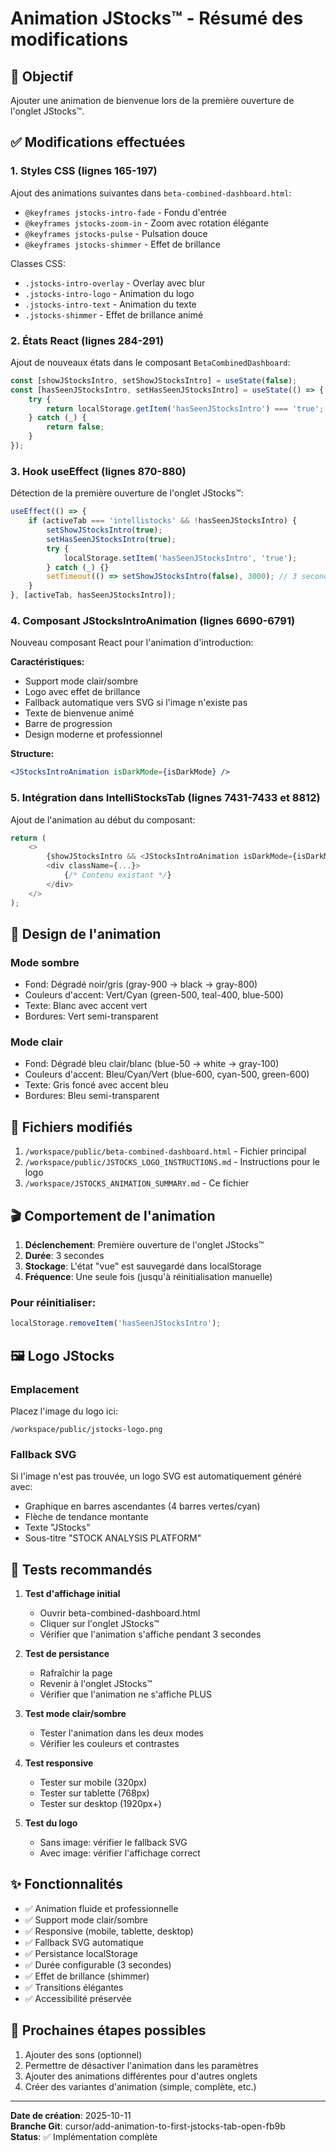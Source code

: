# Animation JStocks™ - Résumé des modifications

## 🎯 Objectif
Ajouter une animation de bienvenue lors de la première ouverture de l'onglet JStocks™.

## ✅ Modifications effectuées

### 1. Styles CSS (lignes 165-197)
Ajout des animations suivantes dans `beta-combined-dashboard.html`:

- `@keyframes jstocks-intro-fade` - Fondu d'entrée
- `@keyframes jstocks-zoom-in` - Zoom avec rotation élégante
- `@keyframes jstocks-pulse` - Pulsation douce
- `@keyframes jstocks-shimmer` - Effet de brillance

Classes CSS:
- `.jstocks-intro-overlay` - Overlay avec blur
- `.jstocks-intro-logo` - Animation du logo
- `.jstocks-intro-text` - Animation du texte
- `.jstocks-shimmer` - Effet de brillance animé

### 2. États React (lignes 284-291)
Ajout de nouveaux états dans le composant `BetaCombinedDashboard`:

```javascript
const [showJStocksIntro, setShowJStocksIntro] = useState(false);
const [hasSeenJStocksIntro, setHasSeenJStocksIntro] = useState(() => {
    try {
        return localStorage.getItem('hasSeenJStocksIntro') === 'true';
    } catch (_) {
        return false;
    }
});
```

### 3. Hook useEffect (lignes 870-880)
Détection de la première ouverture de l'onglet JStocks™:

```javascript
useEffect(() => {
    if (activeTab === 'intellistocks' && !hasSeenJStocksIntro) {
        setShowJStocksIntro(true);
        setHasSeenJStocksIntro(true);
        try {
            localStorage.setItem('hasSeenJStocksIntro', 'true');
        } catch (_) {}
        setTimeout(() => setShowJStocksIntro(false), 3000); // 3 secondes
    }
}, [activeTab, hasSeenJStocksIntro]);
```

### 4. Composant JStocksIntroAnimation (lignes 6690-6791)
Nouveau composant React pour l'animation d'introduction:

**Caractéristiques:**
- Support mode clair/sombre
- Logo avec effet de brillance
- Fallback automatique vers SVG si l'image n'existe pas
- Texte de bienvenue animé
- Barre de progression
- Design moderne et professionnel

**Structure:**
```jsx
<JStocksIntroAnimation isDarkMode={isDarkMode} />
```

### 5. Intégration dans IntelliStocksTab (lignes 7431-7433 et 8812)
Ajout de l'animation au début du composant:

```javascript
return (
    <>
        {showJStocksIntro && <JStocksIntroAnimation isDarkMode={isDarkMode} />}
        <div className={...}>
            {/* Contenu existant */}
        </div>
    </>
);
```

## 🎨 Design de l'animation

### Mode sombre
- Fond: Dégradé noir/gris (gray-900 → black → gray-800)
- Couleurs d'accent: Vert/Cyan (green-500, teal-400, blue-500)
- Texte: Blanc avec accent vert
- Bordures: Vert semi-transparent

### Mode clair
- Fond: Dégradé bleu clair/blanc (blue-50 → white → gray-100)
- Couleurs d'accent: Bleu/Cyan/Vert (blue-600, cyan-500, green-600)
- Texte: Gris foncé avec accent bleu
- Bordures: Bleu semi-transparent

## 📁 Fichiers modifiés

1. `/workspace/public/beta-combined-dashboard.html` - Fichier principal
2. `/workspace/public/JSTOCKS_LOGO_INSTRUCTIONS.md` - Instructions pour le logo
3. `/workspace/JSTOCKS_ANIMATION_SUMMARY.md` - Ce fichier

## 🎬 Comportement de l'animation

1. **Déclenchement**: Première ouverture de l'onglet JStocks™
2. **Durée**: 3 secondes
3. **Stockage**: L'état "vue" est sauvegardé dans localStorage
4. **Fréquence**: Une seule fois (jusqu'à réinitialisation manuelle)

### Pour réinitialiser:
```javascript
localStorage.removeItem('hasSeenJStocksIntro');
```

## 🖼️ Logo JStocks

### Emplacement
Placez l'image du logo ici:
```
/workspace/public/jstocks-logo.png
```

### Fallback SVG
Si l'image n'est pas trouvée, un logo SVG est automatiquement généré avec:
- Graphique en barres ascendantes (4 barres vertes/cyan)
- Flèche de tendance montante
- Texte "JStocks"
- Sous-titre "STOCK ANALYSIS PLATFORM"

## 🧪 Tests recommandés

1. **Test d'affichage initial**
   - Ouvrir beta-combined-dashboard.html
   - Cliquer sur l'onglet JStocks™
   - Vérifier que l'animation s'affiche pendant 3 secondes

2. **Test de persistance**
   - Rafraîchir la page
   - Revenir à l'onglet JStocks™
   - Vérifier que l'animation ne s'affiche PLUS

3. **Test mode clair/sombre**
   - Tester l'animation dans les deux modes
   - Vérifier les couleurs et contrastes

4. **Test responsive**
   - Tester sur mobile (320px)
   - Tester sur tablette (768px)
   - Tester sur desktop (1920px+)

5. **Test du logo**
   - Sans image: vérifier le fallback SVG
   - Avec image: vérifier l'affichage correct

## ✨ Fonctionnalités

- ✅ Animation fluide et professionnelle
- ✅ Support mode clair/sombre
- ✅ Responsive (mobile, tablette, desktop)
- ✅ Fallback SVG automatique
- ✅ Persistance localStorage
- ✅ Durée configurable (3 secondes)
- ✅ Effet de brillance (shimmer)
- ✅ Transitions élégantes
- ✅ Accessibilité préservée

## 🚀 Prochaines étapes possibles

1. Ajouter des sons (optionnel)
2. Permettre de désactiver l'animation dans les paramètres
3. Ajouter des animations différentes pour d'autres onglets
4. Créer des variantes d'animation (simple, complète, etc.)

---

**Date de création**: 2025-10-11  
**Branche Git**: cursor/add-animation-to-first-jstocks-tab-open-fb9b  
**Status**: ✅ Implémentation complète
